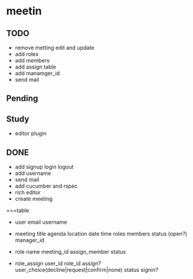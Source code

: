 meetin
======

TODO
------
- remove metting edit and update
- add roles
- add members
- add assign table
- add manamger_id
- send mail



Pending
------

Study
------
- editor plugin


DONE
------

- add signup login logout 
- add username
- send mail
- add cucumber and rspec
- rich editor
- create meeting

===table

- user
email
username

- meeting
title
agenda
location
date time
roles
members
status (open?)
manager_id


- role
name
meeting_id
assign_member
status


- role_assign
user_id
role_id
assign?
user_choice(decline|request|confirm|none)
status
signin?